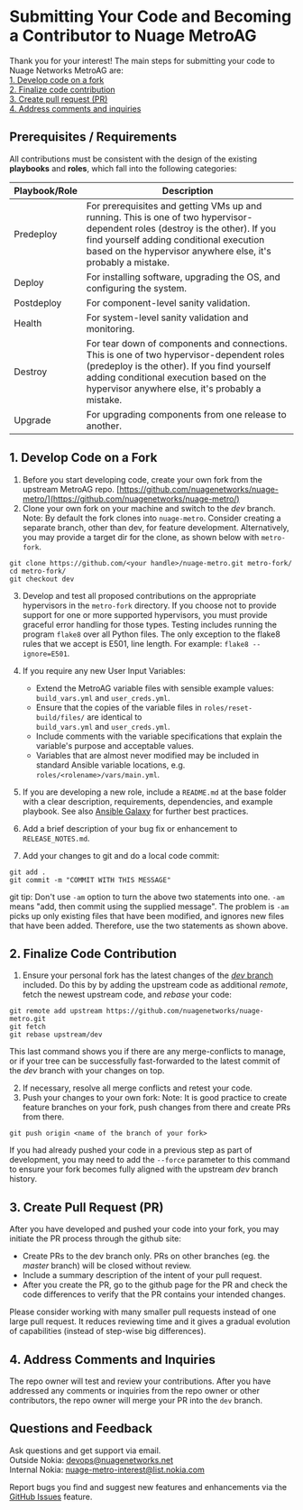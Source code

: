 # Submitting Your Code and Becoming a Contributor to Nuage MetroAG
Thank you for your interest! The main steps for submitting your code to Nuage Networks MetroAG are:  
[1. Develop code on a fork](#1-develop-code-on-a-fork)  
[2. Finalize code contribution](#2-finalize-code-contribution)  
[3. Create pull request (PR)](#3-create-pull-request-pr)  
[4. Address comments and inquiries](#4-address-comments-and-inquiries)  
## Prerequisites / Requirements
All contributions must be consistent with the design of the existing **playbooks** and **roles**, which fall into the following categories:

Playbook/Role | Description
---- | ----
Predeploy | For prerequisites and getting VMs up and running. This is one of two hypervisor-dependent roles (destroy is the other). If you find yourself adding conditional execution based on the hypervisor anywhere else, it's probably a mistake.
Deploy | For installing software, upgrading the OS, and configuring the system.
Postdeploy | For component-level sanity validation.
Health | For system-level sanity validation and monitoring.
Destroy | For tear down of components and connections. This is one of two hypervisor-dependent roles (predeploy is the other). If you find yourself adding conditional execution based on the hypervisor anywhere else, it's probably a mistake.
Upgrade | For upgrading components from one release to another.
## 1. Develop Code on a Fork
1. Before you start developing code, create your own fork from the upstream MetroAG repo. [https://github.com/nuagenetworks/nuage-metro/](https://github.com/nuagenetworks/nuage-metro/)
2. Clone your own fork on your machine and switch to the _dev_ branch.  
Note: By default the fork clones into `nuage-metro`. Consider creating a separate branch, other than dev, for feature development. Alternatively, you may provide a target dir for the clone, as shown below with `metro-fork`.
```
git clone https://github.com/<your handle>/nuage-metro.git metro-fork/
cd metro-fork/
git checkout dev
```
3. Develop and test all proposed contributions on the appropriate hypervisors in the `metro-fork` directory. If you choose not to provide support for one or more supported hypervisors, you must provide graceful error handling for those types. Testing includes running the program `flake8` over all Python files. The only exception to the flake8 rules that we accept is E501, line length. For example: `flake8 --ignore=E501`.

4. If you require any new User Input Variables:
    * Extend the MetroAG variable files with sensible example values:<br> `build_vars.yml` and `user_creds.yml`.
    * Ensure that the copies of the variable files in `roles/reset-build/files/` are identical to<br>`build_vars.yml` and `user_creds.yml`.
    * Include comments with the variable specifications that explain the variable's purpose and acceptable values.
    * Variables that are almost never modified may be included in standard Ansible variable locations, e.g. `roles/<rolename>/vars/main.yml`.

5. If you are developing a new role, include a `README.md` at the base folder with a clear description, requirements, dependencies, and example playbook. See also [Ansible Galaxy](https://galaxy.ansible.com/intro) for further best practices.

6. Add a brief description of your bug fix or enhancement to `RELEASE_NOTES.md`.

7. Add your changes to git and do a local code commit:
```
git add .
git commit -m "COMMIT WITH THIS MESSAGE"
```
git tip: Don't use `-am` option to turn the above two statements into one. `-am` means "add, then commit using the supplied message". The problem is `-am` picks up only existing files that have been modified, and ignores new files that have been added. Therefore, use the two statements as shown above.
## 2. Finalize Code Contribution
1. Ensure your personal fork has the latest changes of the [*dev* branch](https://github.com/nuagenetworks/nuage-metro/tree/dev) included. Do this by by adding the upstream code as additional _remote_, fetch the newest upstream code, and _rebase_ your code:
```
git remote add upstream https://github.com/nuagenetworks/nuage-metro.git
git fetch
git rebase upstream/dev
```
This last command shows you if there are any merge-conflicts to manage, or if your tree can be successfully fast-forwarded to the latest commit of the *dev* branch with your changes on top.

2. If necessary, resolve all merge conflicts and retest your code.
3. Push your changes to your own fork:
Note: It is good practice to create feature branches on your fork, push changes from there and create PRs from there.
```
git push origin <name of the branch of your fork>
```
If you had already pushed your code in a previous step as part of development, you may need to add the `--force` parameter to this command to ensure your fork becomes fully aligned with the upstream _dev_ branch history.
## 3. Create Pull Request (PR)
After you have developed and pushed your code into your fork, you may initiate the PR process through the github site:
* Create PRs to the dev branch only. PRs on other branches (eg. the _master_ branch) will be closed without review.
* Include a summary description of the intent of your pull request.
* After you create the PR, go to the github page for the PR and check the code differences to verify that the PR contains your intended changes.

Please consider working with many smaller pull requests instead of one large pull request.
It reduces reviewing time and it gives a gradual evolution of capabilities (instead of step-wise big differences).
## 4. Address Comments and Inquiries
The repo owner will test and review your contributions. After you have addressed any comments or inquiries from the repo owner or other contributors, the repo owner will merge your PR into the `dev` branch.
## Questions and Feedback
Ask questions and get support via email.  
  Outside Nokia: [devops@nuagenetworks.net](mailto:deveops@nuagenetworks.net "send email to nuage-metro project")  
  Internal Nokia: [nuage-metro-interest@list.nokia.com](mailto:nuage-metro-interest@list.nokia.com "send email to nuage-metro project")

Report bugs you find and suggest new features and enhancements via the [GitHub Issues](https://github.com/nuagenetworks/nuage-metro/issues "nuage-metro issues") feature.

